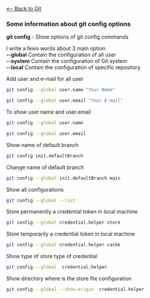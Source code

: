 [<-- Back to Git](https://github.com/mtemporim/Git-And-Github/tree/main/Git)  

### Some information about git config options


**git config** - Show options of git config commands  
 
 
 I write a fews words about 3 main option  
 **--global**  Contain the configuration of all user  
 **--system**  Contain the configuration of Git system  
 **--local**   Contain the configuration of specific repository   
 

 Add user and e-mail for all user 
```bash
git config --global user.name "Your Name"
```
```bash
git config --global user.email "Your E-mail"
```
To show user.name and  user.email
```bash
git config --global user.name 
```
```bash
git config --global user.email 
```
Show name of default branch
```bash
git config init.defaultBranch 
```
Change name of default branch
```bash
git config --global init.defaultBranch main
```
Show all configurations 
```bash
git config --global --list 
```
Store permanently a credential token in local machine
```bash
git config --global credential.helper store 
```
Store temporarily a credential token in local machine
```bash
git config --global credential.helper cache 
```
Show type of store type of credential 
```bash
git config --global  credential.helper 
```
Show directory where is the store file configuration 
```bash
git config --global --show-origin  credential.helper
```